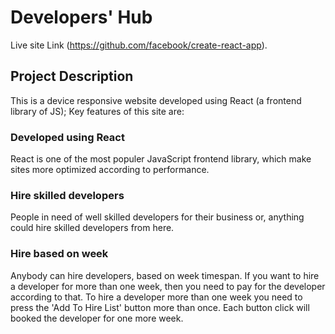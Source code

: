 # Developers' Hub

Live site Link (https://github.com/facebook/create-react-app).

## Project Description

This is a device responsive website developed using React (a frontend library of JS); Key features of this site are:

### Developed using React

React is one of the most populer JavaScript frontend library, which make sites more optimized according to performance.

### Hire skilled developers

People in need of well skilled developers for their business or, anything could hire skilled developers from here.

### Hire based on week

Anybody can hire developers, based on week timespan. If you want to hire a developer for more than one week, 
then you need to pay for the developer according to that. To hire a developer more than one week you need to 
press the 'Add To Hire List' button more than once. Each button click will booked the developer for one more week.